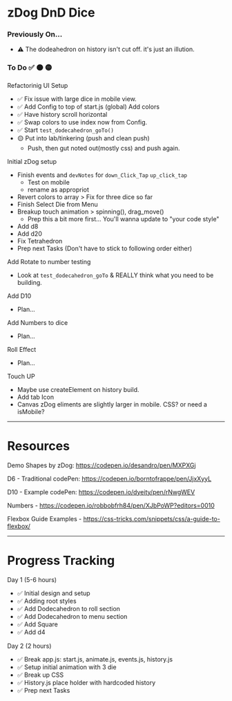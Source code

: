 # zDog DnD Dice

### Previously On...
- ⚠️ The dodeahedron on history isn't cut off. it's just an illution. 

### To Do ✅ 🟠 🟡

Refactorinig UI Setup
- ✅ Fix issue with large dice in mobile view.
- ✅ Add Config to top of start.js (global) Add colors
- ✅ Have history scroll horizontal
- ✅ Swap colors to use index now from Config.
- ✅ Start `test_dodecahedron_goTo()`
- 🟡 Put into lab/tinkering (push and clean push)
  - Push, then gut noted out(mostly css) and push again. 

Initial zDog setup
- Finish events and `devNotes` for `down_Click_Tap` `up_click_tap`
  - Test on mobile
  - rename as appropriot
- Revert colors to array > Fix for three dice so far
- Finish Select Die from Menu
- Breakup touch animation > spinning(), drag_move()
  - Prep this a bit more first... You'll wanna update to "your code style"
- Add d8
- Add d20 
- Fix Tetrahedron
- Prep next Tasks (Don't have to stick to following order either)
  
Add Rotate to number testing
- Look at `test_dodecahedron_goTo` & REALLY think what you need to be building.

Add D10
- Plan...

Add Numbers to dice
- Plan...

Roll Effect
- Plan...

Touch UP
- Maybe use createElement on history build.
- Add tab Icon
- Canvas zDog eliments are slightly larger in mobile. CSS? or need a isMobile?


----
# Resources

Demo Shapes by zDog: https://codepen.io/desandro/pen/MXPXGj

D6 - Traditional codePen: https://codepen.io/borntofrappe/pen/JjxXyyL

D10 - Example codePen: https://codepen.io/dyeity/pen/rNwgWEV

Numbers - https://codepen.io/robbobfrh84/pen/XJbPoWP?editors=0010

Flexbox Guide Examples - https://css-tricks.com/snippets/css/a-guide-to-flexbox/


----
# Progress Tracking
Day 1 (5-6 hours)
- ✅ Initial design and setup
- ✅ Adding root styles
- ✅ Add Dodecahedron to roll section
- ✅ Add Dodecahedron to menu section
- ✅ Add Square
- ✅ Add d4

Day 2 (2 hours)
- ✅ Break app.js: start.js, animate.js, events.js, history.js
- ✅ Setup initial animation with 3 die
- ✅ Break up CSS
- ✅ History.js place holder with hardcoded history
- ✅ Prep next Tasks

